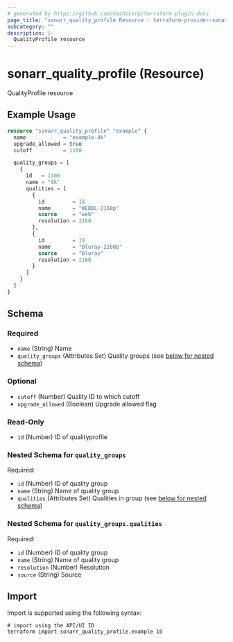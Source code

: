 ```yaml
---
# generated by https://github.com/hashicorp/terraform-plugin-docs
page_title: "sonarr_quality_profile Resource - terraform-provider-sonarr"
subcategory: ""
description: |-
  QualityProfile resource
---
```


# sonarr_quality_profile (Resource)

QualityProfile resource

## Example Usage

```terraform
resource "sonarr_quality_profile" "example" {
  name            = "example-4k"
  upgrade_allowed = true
  cutoff          = 1100

  quality_groups = [
    {
      id   = 1100
      name = "4k"
      qualities = [
        {
          id         = 18
          name       = "WEBDL-2160p"
          source     = "web"
          resolution = 2160
        },
        {
          id         = 19
          name       = "Bluray-2160p"
          source     = "bluray"
          resolution = 2160
        }
      ]
    }
  ]
}
```

<!-- schema generated by tfplugindocs -->
## Schema

### Required

- `name` (String) Name
- `quality_groups` (Attributes Set) Quality groups (see [below for nested schema](#nestedatt--quality_groups))

### Optional

- `cutoff` (Number) Quality ID to which cutoff
- `upgrade_allowed` (Boolean) Upgrade allowed flag

### Read-Only

- `id` (Number) ID of qualityprofile

<a id="nestedatt--quality_groups"></a>
### Nested Schema for `quality_groups`

Required:

- `id` (Number) ID of quality group
- `name` (String) Name of quality group
- `qualities` (Attributes Set) Qualities in group (see [below for nested schema](#nestedatt--quality_groups--qualities))

<a id="nestedatt--quality_groups--qualities"></a>
### Nested Schema for `quality_groups.qualities`

Required:

- `id` (Number) ID of quality group
- `name` (String) Name of quality group
- `resolution` (Number) Resolution
- `source` (String) Source

## Import

Import is supported using the following syntax:

```shell
# import using the API/UI ID
terraform import sonarr_quality_profile.example 10
```
